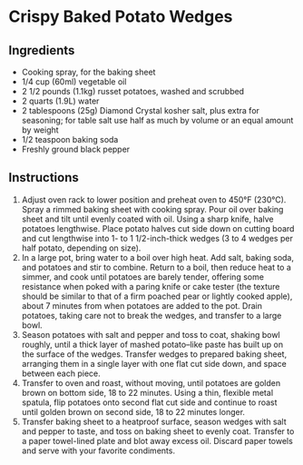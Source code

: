 # Crispy Baked Potato Wedges

## Ingredients
- Cooking spray, for the baking sheet
- 1/4 cup (60ml) vegetable oil
- 2 1/2 pounds (1.1kg) russet potatoes, washed and scrubbed
- 2 quarts (1.9L) water
- 2 tablespoons (25g) Diamond Crystal kosher salt, plus extra for seasoning; for table salt use half as much by volume or an equal amount by weight
- 1/2 teaspoon baking soda
- Freshly ground black pepper

## Instructions
1. Adjust oven rack to lower position and preheat oven to 450°F (230°C). Spray a rimmed baking sheet with cooking spray. Pour oil over baking sheet and tilt until evenly coated with oil. Using a sharp knife, halve potatoes lengthwise. Place potato halves cut side down on cutting board and cut lengthwise into 1- to 1 1/2-inch-thick wedges (3 to 4 wedges per half potato, depending on size).
2. In a large pot, bring water to a boil over high heat. Add salt, baking soda, and potatoes and stir to combine. Return to a boil, then reduce heat to a simmer, and cook until potatoes are barely tender, offering some resistance when poked with a paring knife or cake tester (the texture should be similar to that of a firm poached pear or lightly cooked apple), about 7 minutes from when potatoes are added to the pot. Drain potatoes, taking care not to break the wedges, and transfer to a large bowl.
3. Season potatoes with salt and pepper and toss to coat, shaking bowl roughly, until a thick layer of mashed potato–like paste has built up on the surface of the wedges. Transfer wedges to prepared baking sheet, arranging them in a single layer with one flat cut side down, and space between each piece.
4. Transfer to oven and roast, without moving, until potatoes are golden brown on bottom side, 18 to 22 minutes. Using a thin, flexible metal spatula, flip potatoes onto second flat cut side and continue to roast until golden brown on second side, 18 to 22 minutes longer.
5. Transfer baking sheet to a heatproof surface, season wedges with salt and pepper to taste, and toss on baking sheet to evenly coat. Transfer to a paper towel-lined plate and blot away excess oil. Discard paper towels and serve with your favorite condiments.
